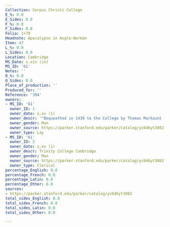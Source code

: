 ```yaml
---
Collection: Corpus Christi College
E_%: 0.0
E_Sides: 0.0
F_%: 0.0
F_Sides: 0.0
Folia: 1+79
Headnote: Apocalypse in Anglo-Norman
Item: 47
L_%: 0.0
L_Sides: 0.0
Location: Cambridge
MS_Date: s.xiv (in)
MS_ID: '61'
Notes: ''
O_%: 0.0
O_Sides: 0.0
Place_of_production: ''
Produced_for: ''
Reference: '394'
owners:
- MS_ID: '61'
  owner_ID: 1
  owner_date: s.xv (1)
  owner_descr: '"Bequeathed in 1439 to the College by Thomas Markaunt (c. 1382-1439)"'
  owner_gender: Man
  owner_source: https://parker.stanford.edu/parker/catalog/yc646yt3082
  owner_type: Lay
- MS_ID: '61'
  owner_ID: 2
  owner_date: s.xv (1)
  owner_descr: Trinity College Cambridge
  owner_gender: Man
  owner_source: https://parker.stanford.edu/parker/catalog/yc646yt3082
  owner_type: Clerical
percentage_English: 0.0
percentage_French: 0.0
percentage_Latin: 0.0
percentage_Other: 0.0
sources:
- https://parker.stanford.edu/parker/catalog/yc646yt3082
total_sides_English: 0.0
total_sides_French: 0.0
total_sides_Latin: 0.0
total_sides_Other: 0.0

---
```


